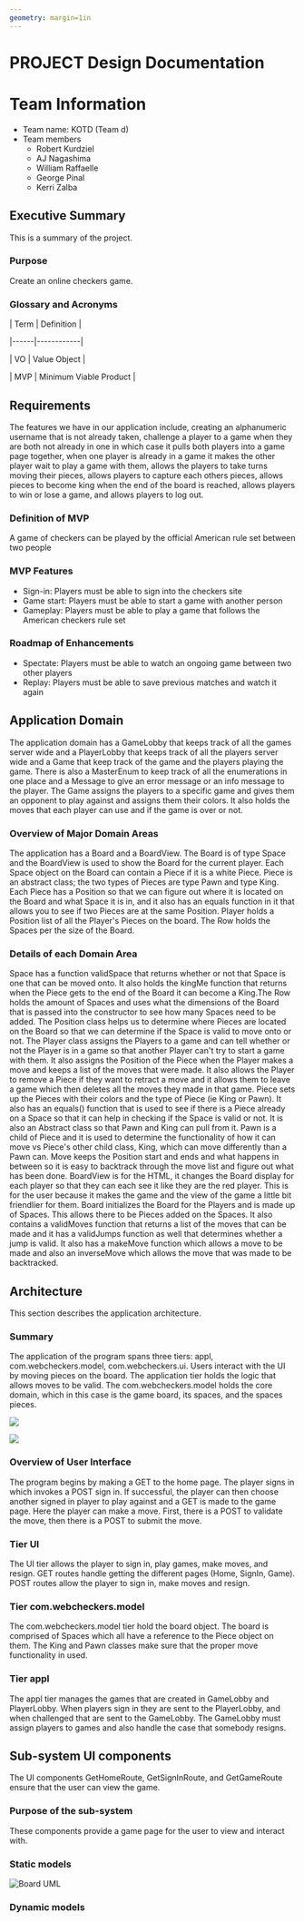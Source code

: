 ```yaml
---
geometry: margin=1in
---
```

# PROJECT Design Documentation


# Team Information
* Team name: KOTD (Team d)
* Team members
    * Robert Kurdziel
    * AJ Nagashima
    * William Raffaelle
    * George Pinal
    * Kerri Zalba

## Executive Summary

This is a summary of the project.

### Purpose
Create an online checkers game.

### Glossary and Acronyms


| Term | Definition |

|------|------------|

| VO | Value Object |

| MVP | Minimum Viable Product |


## Requirements

The features we have in our application include, creating an alphanumeric username that is not already taken, challenge a player
to a game when they are both not already in one in which case it pulls both players into a game page together, when one player
is already in a game it makes the other player wait to play a game with them, allows the players to take turns moving their
pieces, allows players to capture each others pieces, allows pieces to become king when the end of the board is reached,
allows players to win or lose a game, and allows players to log out.


### Definition of MVP
A game of checkers can be played by the official American rule set between two people

### MVP Features
* Sign-in: Players must be able to sign into the checkers site
* Game start: Players must be able to start a game with another person
* Gameplay: Players must be able to play a game that follows the American checkers rule set

### Roadmap of Enhancements
* Spectate: Players must be able to watch an ongoing game between two other players
* Replay: Players must be able to save previous matches and watch it again


## Application Domain

The application domain has a GameLobby that keeps track of all the games server wide and a PlayerLobby that keeps track of
all the players server wide and a Game that keep track of the game and the players playing the game. There is also a MasterEnum
to keep track of all the enumerations in one place and a Message to give an error message or an info message to the player.
The Game assigns the players to a specific game and gives them an opponent to play against and assigns them their colors.
It also holds the moves that each player can use and if the game is over or not.

### Overview of Major Domain Areas

The application has a Board and a BoardView. The Board is of type Space and the BoardView is used to show
the Board for the current player. Each Space object on the Board can contain a Piece if it is a white Piece. Piece is
an abstract class; the two types of Pieces are type Pawn and type King. Each Piece has a Position so that we can figure out where
it is located on the Board and what Space it is in, and it also has an equals function in it that allows you to see if two Pieces
are at the same Position. Player holds a Position list of all the Player's Pieces on the board. The Row holds the Spaces per the
size of the Board.

### Details of each Domain Area

Space has a function validSpace that returns whether or not that Space is one that can be moved onto. It also holds the kingMe
function that returns when the Piece gets to the end of the Board it can become a King.The Row holds the amount of Spaces and
uses what the dimensions of the Board that is passed into the constructor to see how many Spaces need to be added. The Position
class helps us to determine where Pieces are located on the Board so that we can determine if the Space is valid to move onto or
not. The Player class assigns the Players to a game and can tell whether or not the Player is in a game so that another Player
can't try to start a game with them. It also assigns the Position of the Piece when the Player makes a move and keeps a list
of the moves that were made. It also allows the Player to remove a Piece if they want to retract a move and it allows them to
leave a game which then deletes all the moves they made in that game. Piece sets up the Pieces with their colors and the type
of Piece (ie King or Pawn). It also has an equals() function that is used to see if there is a Piece already on a Space so that
it can help in checking if the Space is valid or not. It is also an Abstract class so that Pawn and King can pull from it.
Pawn is a child of Piece and it is used to determine the functionality of how it can move vs Piece's other child class, King,
which can move differently than a Pawn can. Move keeps the Position start and ends and what happens in between so it is easy to
backtrack through the move list and figure out what has been done. BoardView is for the HTML, it changes the Board display for
each player so that they can each see it like they are the red player. This is for the user because it makes the game and the view
of the game a little bit friendlier for them. Board initializes the Board for the Players and is made up of Spaces. This allows
there to be Pieces added on the Spaces. It also contains a validMoves function that returns a list of the moves that can be made
and it has a validJumps function as well that determines whether a jump is valid. It also has a makeMove function which allows a
move to be made and also an inverseMove which allows the move that was made to be backtracked.

## Architecture

This section describes the application architecture.

### Summary

The application of the program spans three tiers: appl, com.webcheckers.model, com.webcheckers.ui. Users interact with the UI by moving 
pieces on the board. The application tier holds the logic that allows moves to be valid. The com.webcheckers.model holds the core 
domain, which in this case is the game board, its spaces, and the spaces pieces. 

![](board.png)


![](game.png)

### Overview of User Interface

The program begins by making a GET to the home page. The player signs in which invokes a POST sign in. If successful,
the player can then choose another signed in player to play against and a GET is made to the game page. Here the player
can make a move. First, there is a POST to validate the move, then there is a POST to submit the move.

### Tier UI

The UI tier allows the player to sign in, play games, make moves, and resign. GET routes handle getting the different
pages (Home, SignIn, Game). POST routes allow the player to sign in, make moves and resign.

### Tier com.webcheckers.model

The com.webcheckers.model tier hold the board object. The board is comprised of Spaces which all have a reference to the Piece object 
on them. The King and Pawn classes make sure that the proper move functionality in used.

### Tier appl

The appl tier manages the games that are created in GameLobby and PlayerLobby. When players sign in they are sent to the 
PlayerLobby, and when challenged that are sent to the GameLobby. The GameLobby must assign players to games and also handle
the case that somebody resigns. 

## Sub-system UI components

The UI components GetHomeRoute, GetSignInRoute, and GetGameRoute ensure that the user can view the game. 

### Purpose of the sub-system

These components provide a game page for the user to view and interact with. 

### Static models

![Board UML](board.png)

### Dynamic models